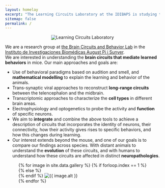 ```yaml
---
layout: homelay
excerpt: "The Learning Circuits Laboratory at the IDIBAPS is studying the neural circuits mediating learning in mice."
sitemap: false
permalink: /
---
```

<div class="col-sm-12" style="display: flex; justify-content: center; align-items: center;">
<img class="float-left biglogo" src="{{ site.url }}{{ site.baseurl }}/images/mouse_brain_logo.png">
<div class="bigtitle titlebox; !important;">
Learning Circuits Laboratory
</div>
</div>

<div class="col-sm-12">
  <p>
  We are a research group at <a href="https://braincircuitsbehavior.org/">the Brain Circuits and Behavior Lab</a>
  in the <a href="https://www.clinicbarcelona.org/en/idibaps">Instituto de Investigaciones Biomédicas August Pi i Sunyer</a>.
  <br>
  We are interested in understanding the <strong>brain circuits that mediate learned behaviors</strong> in mice. Our main approaches and goals are:
    <ul>
      <li>Use of behavioral paradigms based on audition and smell, and <strong>mathematical modelling</strong> to explain the learning and behavior of the animals.</li>
      <li>Trans-synaptic viral approaches to reconstruct <strong>long-range circuits</strong> between the telencephalon and the midbrain.</li>
      <li>Transcriptomic approaches to characterize the <strong>cell types</strong> in different brain areas.</li>
      <li>Electrophysiology and optogenetics to probe the activity and <strong>function</strong> of specific neurons.</li>
      <li>We aim to <strong>integrate</strong> and combine the above tools to achieve a description of circuits that incorporates the identity of neurons, their connectivity, how their activity gives rises to specific behaviors, and how this changes during learning.</li>
      <li>Our interest extends beyond the mouse, and one of our goals is to compare our findings across species. With distant animals to understand the <strong>evolution</strong> of these circuits, and with humans to understand how these circuits are affected in distinct <strong>neuropathologies</strong>.</li>
    </ul>
  </p>
</div>

<div class="col-12" markdown="1" style="display: flex; justify-content: center; align-items: center;">
  <div class="carousel slide" data-ride="carousel" style="max-width:600px; max-height:400px; !important;">
    <div class="carousel-inner" role="listbox" style="max-width:600px; max-height:400px; !important;">
      {% for image in site.data.gallery %}
      {% if forloop.index == 1 %}
      <div class="carousel-item active">
      {% else %}
      <div class="carousel-item">
      {% endif %}
        <img class="d-block w-100" src="{{ site.url }}{{ site.baseurl }}/images/carousel/{{ image.name }}" alt="{{ image.alt }}">
      </div>
      {% endfor %}
    </div>
  </div>
</div>


<p></p>

